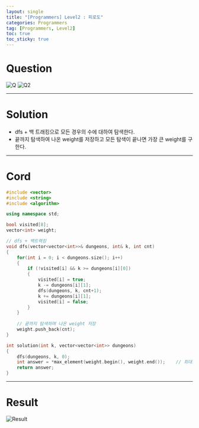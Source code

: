 ```yaml
---
layout: single
title: "[Programmers] Level2 : 피로도"
categories: Programmers
tag: [Programmers, Level2]
toc: true
toc_sticky: true
---
```


# Question
![Q](https://user-images.githubusercontent.com/97664446/197239672-5091b5bb-dc25-4885-8457-5fead0e3f629.PNG)
![Q2](https://user-images.githubusercontent.com/97664446/197239683-f8eb06b9-bd01-43c6-8482-12b574cb6933.PNG)

***

# Solution
- dfs + 백 트래킹으로 모든 경우의 수에 대하여 탐색한다.
- 끝까지 탐색하여 나온 weight를 저장하고 모든 탐색이 끝나면 가장 큰 weight를 구한다.

***

# Cord
```c++
#include <vector>
#include <string>
#include <algorithm>

using namespace std;

bool visited[8];
vector<int> weight;

// dfs + 백트랙킹
void dfs(vector<vector<int>>& dungeons, int& k, int cnt)
{   
    for(int i = 0; i < dungeons.size(); i++)
    {
        if (!visited[i] && k >= dungeons[i][0])
        {
            visited[i] = true;
            k -= dungeons[i][1];
            dfs(dungeons, k, cnt+1);
            k += dungeons[i][1];
            visited[i] = false;
        }
    }
    
    // 끝까지 탐색하며 나온 weight 저장
    weight.push_back(cnt);
}

int solution(int k, vector<vector<int>> dungeons) 
{  
    dfs(dungeons, k, 0);
    int answer = *max_element(weight.begin(), weight.end());    // 최대값 출력
    return answer;
}
```

***

# Result
![Result](https://user-images.githubusercontent.com/97664446/197239685-e81a2334-28ad-4561-b9dd-53bce96be8ca.PNG)

